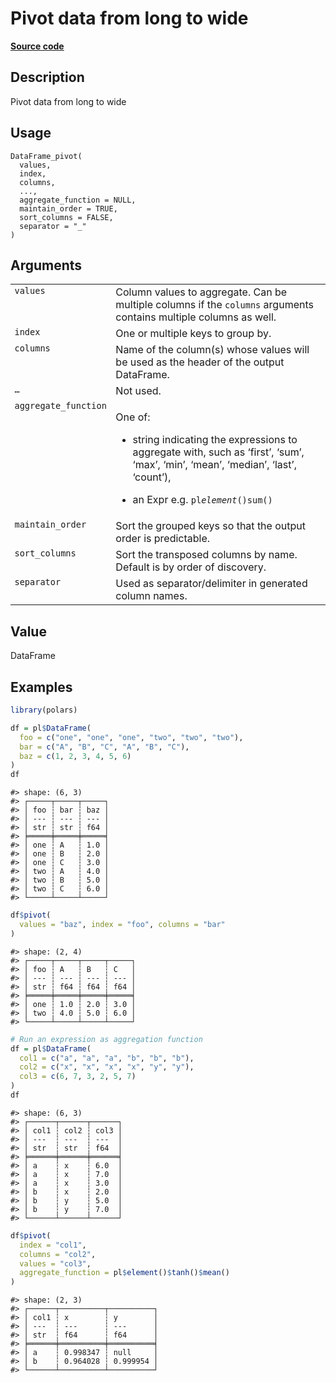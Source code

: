 

# Pivot data from long to wide

[**Source code**](https://github.com/pola-rs/r-polars/tree/741f9cd2614b3302a4d033bcae447425e1b91191/R/dataframe__frame.R#L1566)

## Description

Pivot data from long to wide

## Usage

<pre><code class='language-R'>DataFrame_pivot(
  values,
  index,
  columns,
  ...,
  aggregate_function = NULL,
  maintain_order = TRUE,
  sort_columns = FALSE,
  separator = "_"
)
</code></pre>

## Arguments

<table>
<tr>
<td style="white-space: nowrap; font-family: monospace; vertical-align: top">
<code id="DataFrame_pivot_:_values">values</code>
</td>
<td>
Column values to aggregate. Can be multiple columns if the
<code>columns</code> arguments contains multiple columns as well.
</td>
</tr>
<tr>
<td style="white-space: nowrap; font-family: monospace; vertical-align: top">
<code id="DataFrame_pivot_:_index">index</code>
</td>
<td>
One or multiple keys to group by.
</td>
</tr>
<tr>
<td style="white-space: nowrap; font-family: monospace; vertical-align: top">
<code id="DataFrame_pivot_:_columns">columns</code>
</td>
<td>
Name of the column(s) whose values will be used as the header of the
output DataFrame.
</td>
</tr>
<tr>
<td style="white-space: nowrap; font-family: monospace; vertical-align: top">
<code id="DataFrame_pivot_:_...">…</code>
</td>
<td>
Not used.
</td>
</tr>
<tr>
<td style="white-space: nowrap; font-family: monospace; vertical-align: top">
<code id="DataFrame_pivot_:_aggregate_function">aggregate_function</code>
</td>
<td>

One of:

<ul>
<li>

string indicating the expressions to aggregate with, such as ‘first’,
‘sum’, ‘max’, ‘min’, ‘mean’, ‘median’, ‘last’, ‘count’),

</li>
<li>

an Expr e.g. <code>pl$element()$sum()</code>

</li>
</ul>
</td>
</tr>
<tr>
<td style="white-space: nowrap; font-family: monospace; vertical-align: top">
<code id="DataFrame_pivot_:_maintain_order">maintain_order</code>
</td>
<td>
Sort the grouped keys so that the output order is predictable.
</td>
</tr>
<tr>
<td style="white-space: nowrap; font-family: monospace; vertical-align: top">
<code id="DataFrame_pivot_:_sort_columns">sort_columns</code>
</td>
<td>
Sort the transposed columns by name. Default is by order of discovery.
</td>
</tr>
<tr>
<td style="white-space: nowrap; font-family: monospace; vertical-align: top">
<code id="DataFrame_pivot_:_separator">separator</code>
</td>
<td>
Used as separator/delimiter in generated column names.
</td>
</tr>
</table>

## Value

DataFrame

## Examples

``` r
library(polars)

df = pl$DataFrame(
  foo = c("one", "one", "one", "two", "two", "two"),
  bar = c("A", "B", "C", "A", "B", "C"),
  baz = c(1, 2, 3, 4, 5, 6)
)
df
```

    #> shape: (6, 3)
    #> ┌─────┬─────┬─────┐
    #> │ foo ┆ bar ┆ baz │
    #> │ --- ┆ --- ┆ --- │
    #> │ str ┆ str ┆ f64 │
    #> ╞═════╪═════╪═════╡
    #> │ one ┆ A   ┆ 1.0 │
    #> │ one ┆ B   ┆ 2.0 │
    #> │ one ┆ C   ┆ 3.0 │
    #> │ two ┆ A   ┆ 4.0 │
    #> │ two ┆ B   ┆ 5.0 │
    #> │ two ┆ C   ┆ 6.0 │
    #> └─────┴─────┴─────┘

``` r
df$pivot(
  values = "baz", index = "foo", columns = "bar"
)
```

    #> shape: (2, 4)
    #> ┌─────┬─────┬─────┬─────┐
    #> │ foo ┆ A   ┆ B   ┆ C   │
    #> │ --- ┆ --- ┆ --- ┆ --- │
    #> │ str ┆ f64 ┆ f64 ┆ f64 │
    #> ╞═════╪═════╪═════╪═════╡
    #> │ one ┆ 1.0 ┆ 2.0 ┆ 3.0 │
    #> │ two ┆ 4.0 ┆ 5.0 ┆ 6.0 │
    #> └─────┴─────┴─────┴─────┘

``` r
# Run an expression as aggregation function
df = pl$DataFrame(
  col1 = c("a", "a", "a", "b", "b", "b"),
  col2 = c("x", "x", "x", "x", "y", "y"),
  col3 = c(6, 7, 3, 2, 5, 7)
)
df
```

    #> shape: (6, 3)
    #> ┌──────┬──────┬──────┐
    #> │ col1 ┆ col2 ┆ col3 │
    #> │ ---  ┆ ---  ┆ ---  │
    #> │ str  ┆ str  ┆ f64  │
    #> ╞══════╪══════╪══════╡
    #> │ a    ┆ x    ┆ 6.0  │
    #> │ a    ┆ x    ┆ 7.0  │
    #> │ a    ┆ x    ┆ 3.0  │
    #> │ b    ┆ x    ┆ 2.0  │
    #> │ b    ┆ y    ┆ 5.0  │
    #> │ b    ┆ y    ┆ 7.0  │
    #> └──────┴──────┴──────┘

``` r
df$pivot(
  index = "col1",
  columns = "col2",
  values = "col3",
  aggregate_function = pl$element()$tanh()$mean()
)
```

    #> shape: (2, 3)
    #> ┌──────┬──────────┬──────────┐
    #> │ col1 ┆ x        ┆ y        │
    #> │ ---  ┆ ---      ┆ ---      │
    #> │ str  ┆ f64      ┆ f64      │
    #> ╞══════╪══════════╪══════════╡
    #> │ a    ┆ 0.998347 ┆ null     │
    #> │ b    ┆ 0.964028 ┆ 0.999954 │
    #> └──────┴──────────┴──────────┘
